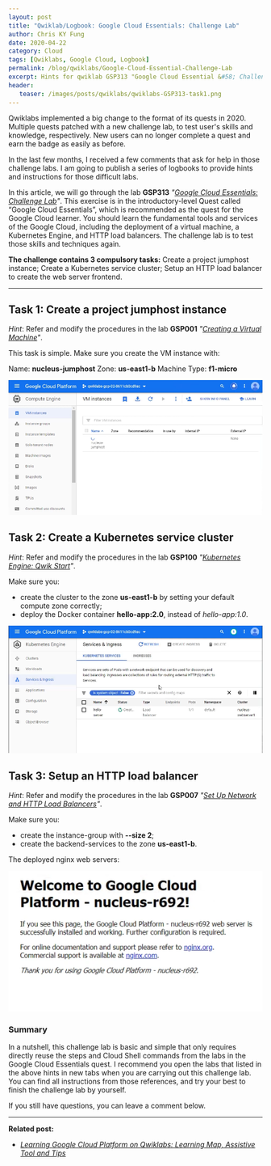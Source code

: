```yaml
---
layout: post
title: "Qwiklab/Logbook: Google Cloud Essentials: Challenge Lab"
author: Chris KY Fung
date: 2020-04-22
category: Cloud
tags: [Qwiklabs, Google Cloud, Logbook]
permalink: /blog/qwiklabs/Google-Cloud-Essential-Challenge-Lab
excerpt: Hints for qwiklab GSP313 "Google Cloud Essential &#58; Challenge Lab" | 1. Create a project jumphost instance | 2. Create a Kubernetes service cluster | 3. Setup an HTTP load balancer
header: 
   teaser: /images/posts/qwiklabs/qwiklabs-GSP313-task1.png
---
```


<!--more-->

Qwiklabs implemented a big change to the format of its quests in 2020. Multiple quests patched with a new challenge lab, to test user's skills and knowledge, respectively. New users can no longer complete a quest and earn the badge as easily as before.

In the last few months, I received a few comments that ask for help in those challenge labs. I am going to publish a series of logbooks to provide hints and instructions for those difficult labs.

In this article, we will go through the lab **GSP313** _"[Google Cloud Essentials: Challenge Lab](https://www.qwiklabs.com/focuses/10258?parent=catalog)"_. This exercise is in the introductory-level Quest called “Google Cloud Essentials”, which is recommended as the quest for the Google Cloud learner. You should learn the fundamental tools and services of the Google Cloud, including the deployment of a virtual machine, a Kubernetes Engine, and HTTP load balancers. The challenge lab is to test those skills and techniques again.

**The challenge contains 3 compulsory tasks:**
Create a project jumphost instance;
Create a Kubernetes service cluster;
Setup an HTTP load balancer to create the web server frontend.

* * *

## Task 1: Create a project jumphost instance

_Hint_: Refer and modify the procedures in the lab **GSP001** _"[Creating a Virtual Machine](https://google.qwiklabs.com/focuses/3563?parent=catalog#step4)"_.

This task is simple. Make sure you create the VM instance with:

Name: **nucleus-jumphost**
Zone: **us-east1-b**
Machine Type: **f1-micro**

![Create a project VM instance, called nucleus-jumphost in Google Cloud Platform](/images/posts/qwiklabs/qwiklabs-GSP313-task1.png)

## Task 2: Create a Kubernetes service cluster

_Hint_: Refer and modify the procedures in the lab **GSP100** _"[Kubernetes Engine: Qwik Start](https://google.qwiklabs.com/focuses/878?parent=catalog)"_.

Make sure you:

- create the cluster to the zone **us-east1-b** by setting your default compute zone correctly;
- deploy the Docker container **hello-app:2.0**, instead of _hello-app:1.0_.

![hello-app deployed on a GCP Kubernetes cluster](/images/posts/qwiklabs/qwiklabs-GSP313-task2.png)

## Task 3: Setup an HTTP load balancer

_Hint_: Refer and modify the procedures in the lab **GSP007** _"[Set Up Network and HTTP Load Balancers](https://google.qwiklabs.com/focuses/558?parent=catalog)"_.

Make sure you:

- create the instance-group with **--size 2**;
- create the backend-services to the zone **us-east1-b**.

The deployed nginx web servers:

![Nginx web servers deployed on Google Cloud Platform](/images/posts/qwiklabs/qwiklabs-GSP313-task3.png)

### Summary

In a nutshell, this challenge lab is basic and simple that only requires directly reuse the steps and Cloud Shell commands from the labs in the Google Cloud Essentials quest. I recommend you open the labs that listed in the above hints in new tabs when you are carrying out this challenge lab. You can find all instructions from those references, and try your best to finish the challenge lab by yourself.

If you still have questions, you can leave a comment below.

* * *

**Related post:**

- _[Learning Google Cloud Platform on Qwiklabs: Learning Map, Assistive Tool and Tips](/blog/qwiklabs/Qwiklabs-User-Tips-for-Learning_Google_Cloud_Platform)_
